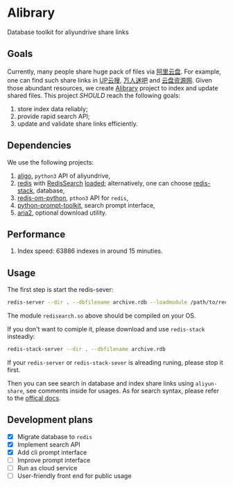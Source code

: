 # Alibrary

Database toolkit for aliyundrive share links

## Goals

Currently, many people share huge pack of files via [阿里云盘](https://www.aliyundrive.com/).
For example, one can find such share links in [UP云搜](https://www.upyunso.com/), [万人迷吧](https://wanrenmi8.com/cn/index.html) and [云盘资源网](https://www.yunpanziyuan.com/).
Given those abundant resources, we create [Alibrary](https://github.com/JingMatrix/Alibrary) project to index and update shared files.
This project _SHOULD_ reach the following goals:
1. store index data reliably;
2. provide rapid search API;
3. update and validate share links efficiently.

## Dependencies

We use the following projects:
1. [aligo](https://github.com/foyoux/aligo), `python3` API of aliyundrive,
2. [redis](https://github.com/redis/redis) with [RedisSearch](https://github.com/RediSearch/RediSearch) [loaded](https://redis.io/docs/stack/search/quick_start/); alternatively, one can choose [redis-stack](https://redis.io/download/), database,
3. [redis-om-python](https://github.com/redis/redis-om-python), `pthon3` API for `redis`,
4. [python-prompt-toolkit](https://github.com/prompt-toolkit/python-prompt-toolkit), search prompt interface,
4. [aria2](https://github.com/aria2/aria2), optional download utility.

## Performance

1. Index speed: 63886 indexes in around 15 minuties.

## Usage

The first step is start the redis-sever:
```sh
redis-server --dir . --dbfilename archive.rdb --loadmodule /path/to/redisearch.so

```
The module `redisearch.so` above should be compiled on your OS.

If you don't want to comiple it, please download and use `redis-stack` insteadly:
```sh
redis-stack-server --dir . --dbfilename archive.rdb
```
If your `redis-server` or `redis-stack-sever` is alreading runing, please stop it first.

Then you can see search in database and index share links using `aliyun-share`,
see comments inside for usages.
As for search syntax, please refer to the [offical docs](https://redis.io/docs/stack/search/reference/query_syntax/).

## Development plans

- [x] Migrate database to `redis`
- [x] Implement search API
- [x] Add cli prompt interface
- [ ] Improve prompt interface
- [ ] Run as cloud service
- [ ] User-friendly front end for public usage
